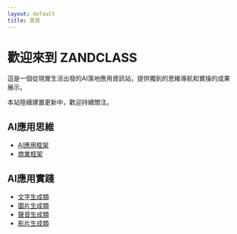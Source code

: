 ```yaml
---
layout: default
title: 首頁
---
```


# 歡迎來到 ZANDCLASS

這是一個從現實生活出發的AI落地應用資訊站，提供獨到的思維導航和實操的成果展示。

本站陸續建置更新中，歡迎持續關注。

## AI應用思維

- [AI應用框架](/guide/ai-framework)
- [商業框架](/guide/business-framework)

## AI應用實踐

- [文字生成類](/ai-tools/text-generation)
- [圖片生成類](/ai-tools/image-generation)
- [聲音生成類](/ai-tools/audio-generation)
- [影片生成類](/ai-tools/video-generation)